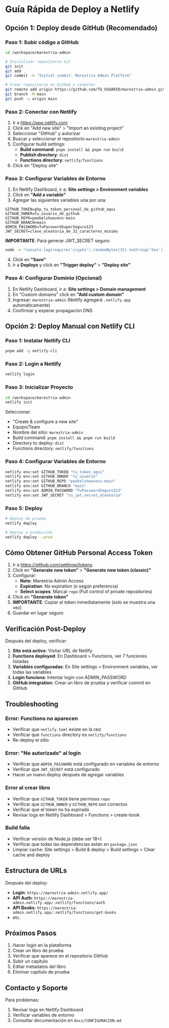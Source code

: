 # Guía Rápida de Deploy a Netlify

## Opción 1: Deploy desde GitHub (Recomendado)

### Paso 1: Subir código a GitHub

```bash
cd /workspace/marestria-admin

# Inicializar repositorio Git
git init
git add .
git commit -m "Initial commit: Marestria Admin Platform"

# Crear repositorio en GitHub y conectar
git remote add origin https://github.com/TU_USUARIO/marestria-admin.git
git branch -M main
git push -u origin main
```

### Paso 2: Conectar con Netlify

1. Ir a https://app.netlify.com
2. Click en "Add new site" > "Import an existing project"
3. Seleccionar "GitHub" y autorizar
4. Buscar y seleccionar el repositorio `marestria-admin`
5. Configurar build settings:
   - **Build command**: `pnpm install && pnpm run build`
   - **Publish directory**: `dist`
   - **Functions directory**: `netlify/functions`
6. Click en "Deploy site"

### Paso 3: Configurar Variables de Entorno

1. En Netlify Dashboard, ir a: **Site settings > Environment variables**
2. Click en **"Add a variable"**
3. Agregar las siguientes variables una por una:

```
GITHUB_TOKEN=ghp_tu_token_personal_de_github_aqui
GITHUB_OWNER=tu_usuario_de_github
GITHUB_REPO=paokelsheavens-main
GITHUB_BRANCH=main
ADMIN_PASSWORD=TuPasswordSuperSeguro123
JWT_SECRET=clave_aleatoria_de_32_caracteres_minimo
```

**IMPORTANTE**: Para generar JWT_SECRET seguro:
```bash
node -e "console.log(require('crypto').randomBytes(32).toString('hex'))"
```

4. Click en **"Save"**
5. Ir a **Deploys** y click en **"Trigger deploy"** > **"Deploy site"**

### Paso 4: Configurar Dominio (Opcional)

1. En Netlify Dashboard, ir a: **Site settings > Domain management**
2. En "Custom domains" click en **"Add custom domain"**
3. Ingresar: `marestria-admin` (Netlify agregará `.netlify.app` automáticamente)
4. Confirmar y esperar propagación DNS

## Opción 2: Deploy Manual con Netlify CLI

### Paso 1: Instalar Netlify CLI

```bash
pnpm add -g netlify-cli
```

### Paso 2: Login a Netlify

```bash
netlify login
```

### Paso 3: Inicializar Proyecto

```bash
cd /workspace/marestria-admin
netlify init
```

Seleccionar:
- "Create & configure a new site"
- Equipo/Team
- Nombre del sitio: `marestria-admin`
- Build command: `pnpm install && pnpm run build`
- Directory to deploy: `dist`
- Functions directory: `netlify/functions`

### Paso 4: Configurar Variables de Entorno

```bash
netlify env:set GITHUB_TOKEN "tu_token_aqui"
netlify env:set GITHUB_OWNER "tu_usuario"
netlify env:set GITHUB_REPO "paokelsheavens-main"
netlify env:set GITHUB_BRANCH "main"
netlify env:set ADMIN_PASSWORD "TuPasswordSeguro123"
netlify env:set JWT_SECRET "tu_jwt_secret_aleatorio"
```

### Paso 5: Deploy

```bash
# Deploy de prueba
netlify deploy

# Deploy a producción
netlify deploy --prod
```

## Cómo Obtener GitHub Personal Access Token

1. Ir a https://github.com/settings/tokens
2. Click en **"Generate new token"** > **"Generate new token (classic)"**
3. Configurar:
   - **Note**: Marestria Admin Access
   - **Expiration**: No expiration (o según preferencia)
   - **Select scopes**: Marcar `repo` (Full control of private repositories)
4. Click en **"Generate token"**
5. **IMPORTANTE**: Copiar el token inmediatamente (solo se muestra una vez)
6. Guardar en lugar seguro

## Verificación Post-Deploy

Después del deploy, verificar:

1. **Site está activo**: Visitar URL de Netlify
2. **Functions deployed**: En Dashboard > Functions, ver 7 funciones listadas
3. **Variables configuradas**: En Site settings > Environment variables, ver todas las variables
4. **Login funciona**: Intentar login con ADMIN_PASSWORD
5. **GitHub integration**: Crear un libro de prueba y verificar commit en GitHub

## Troubleshooting

### Error: Functions no aparecen

- Verificar que `netlify.toml` existe en la raíz
- Verificar que `functions` directory es `netlify/functions`
- Re-deploy el sitio

### Error: "No autorizado" al login

- Verificar que `ADMIN_PASSWORD` está configurado en variables de entorno
- Verificar que `JWT_SECRET` está configurado
- Hacer un nuevo deploy después de agregar variables

### Error al crear libro

- Verificar que `GITHUB_TOKEN` tiene permisos `repo`
- Verificar que `GITHUB_OWNER` y `GITHUB_REPO` son correctos
- Verificar que el token no ha expirado
- Revisar logs en Netlify Dashboard > Functions > create-book

### Build falla

- Verificar versión de Node.js (debe ser 18+)
- Verificar que todas las dependencias están en `package.json`
- Limpiar cache: Site settings > Build & deploy > Build settings > Clear cache and deploy

## Estructura de URLs

Después del deploy:

- **Login**: `https://marestria-admin.netlify.app/`
- **API Auth**: `https://marestria-admin.netlify.app/.netlify/functions/auth`
- **API Books**: `https://marestria-admin.netlify.app/.netlify/functions/get-books`
- etc.

## Próximos Pasos

1. Hacer login en la plataforma
2. Crear un libro de prueba
3. Verificar que aparece en el repositorio GitHub
4. Subir un capítulo
5. Editar metadatos del libro
6. Eliminar capítulo de prueba

## Contacto y Soporte

Para problemas:
1. Revisar logs en Netlify Dashboard
2. Verificar variables de entorno
3. Consultar documentación en `docs/CONFIGURACION.md`
